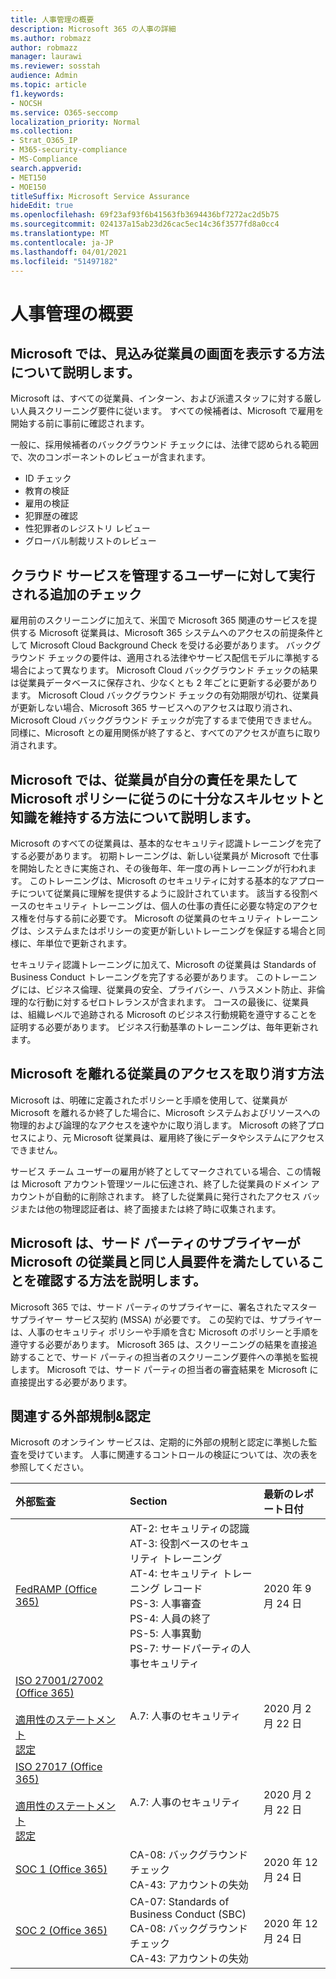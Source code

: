 ```yaml
---
title: 人事管理の概要
description: Microsoft 365 の人事の詳細
ms.author: robmazz
author: robmazz
manager: laurawi
ms.reviewer: sosstah
audience: Admin
ms.topic: article
f1.keywords:
- NOCSH
ms.service: O365-seccomp
localization_priority: Normal
ms.collection:
- Strat_O365_IP
- M365-security-compliance
- MS-Compliance
search.appverid:
- MET150
- MOE150
titleSuffix: Microsoft Service Assurance
hideEdit: true
ms.openlocfilehash: 69f23af93f6b41563fb3694436bf7272ac2d5b75
ms.sourcegitcommit: 024137a15ab23d26cac5ec14c36f3577fd8a0cc4
ms.translationtype: MT
ms.contentlocale: ja-JP
ms.lasthandoff: 04/01/2021
ms.locfileid: "51497182"
---
```

# <a name="human-resources-overview"></a>人事管理の概要

## <a name="how-does-microsoft-screen-prospective-employees"></a>Microsoft では、見込み従業員の画面を表示する方法について説明します。

Microsoft は、すべての従業員、インターン、および派遣スタッフに対する厳しい人員スクリーニング要件に従います。 すべての候補者は、Microsoft で雇用を開始する前に事前に確認されます。

一般に、採用候補者のバックグラウンド チェックには、法律で認められる範囲で、次のコンポーネントのレビューが含まれます。

- ID チェック
- 教育の検証
- 雇用の検証
- 犯罪歴の確認
- 性犯罪者のレジストリ レビュー
- グローバル制裁リストのレビュー

## <a name="what-additional-checks-are-performed-for-those-who-manage-cloud-services"></a>クラウド サービスを管理するユーザーに対して実行される追加のチェック

雇用前のスクリーニングに加えて、米国で Microsoft 365 関連のサービスを提供する Microsoft 従業員は、Microsoft 365 システムへのアクセスの前提条件として Microsoft Cloud Background Check を受ける必要があります。 バックグラウンド チェックの要件は、適用される法律やサービス配信モデルに準拠する場合によって異なります。 Microsoft Cloud バックグラウンド チェックの結果は従業員データベースに保存され、少なくとも 2 年ごとに更新する必要があります。 Microsoft Cloud バックグラウンド チェックの有効期限が切れ、従業員が更新しない場合、Microsoft 365 サービスへのアクセスは取り消され、Microsoft Cloud バックグラウンド チェックが完了するまで使用できません。 同様に、Microsoft との雇用関係が終了すると、すべてのアクセスが直ちに取り消されます。

## <a name="how-does-microsoft-ensure-employees-maintain-sufficient-skillset-and-knowledge-to-perform-their-responsibilities-and-follow-microsoft-policies"></a>Microsoft では、従業員が自分の責任を果たして Microsoft ポリシーに従うのに十分なスキルセットと知識を維持する方法について説明します。

Microsoft のすべての従業員は、基本的なセキュリティ認識トレーニングを完了する必要があります。 初期トレーニングは、新しい従業員が Microsoft で仕事を開始したときに実施され、その後毎年、年一度の再トレーニングが行われます。 このトレーニングは、Microsoft のセキュリティに対する基本的なアプローチについて従業員に理解を提供するように設計されています。 該当する役割ベースのセキュリティ トレーニングは、個人の仕事の責任に必要な特定のアクセス権を付与する前に必要です。 Microsoft の従業員のセキュリティ トレーニングは、システムまたはポリシーの変更が新しいトレーニングを保証する場合と同様に、年単位で更新されます。

セキュリティ認識トレーニングに加えて、Microsoft の従業員は Standards of Business Conduct トレーニングを完了する必要があります。 このトレーニングには、ビジネス倫理、従業員の安全、プライバシー、ハラスメント防止、非倫理的な行動に対するゼロトレランスが含まれます。 コースの最後に、従業員は、組織レベルで追跡される Microsoft のビジネス行動規範を遵守することを証明する必要があります。 ビジネス行動基準のトレーニングは、毎年更新されます。

## <a name="how-does-microsoft-revoke-access-for-employees-who-leave-microsoft"></a>Microsoft を離れる従業員のアクセスを取り消す方法

Microsoft は、明確に定義されたポリシーと手順を使用して、従業員が Microsoft を離れるか終了した場合に、Microsoft システムおよびリソースへの物理的および論理的なアクセスを速やかに取り消します。 Microsoft の終了プロセスにより、元 Microsoft 従業員は、雇用終了後にデータやシステムにアクセスできません。

サービス チーム ユーザーの雇用が終了としてマークされている場合、この情報は Microsoft アカウント管理ツールに伝達され、終了した従業員のドメイン アカウントが自動的に削除されます。 終了した従業員に発行されたアクセス バッジまたは他の物理認証者は、終了面接または終了時に収集されます。

## <a name="how-does-microsoft-ensure-third-party-suppliers-meet-the-same-personnel-requirements-as-microsoft-employees"></a>Microsoft は、サード パーティのサプライヤーが Microsoft の従業員と同じ人員要件を満たしていることを確認する方法を説明します。

Microsoft 365 では、サード パーティのサプライヤーに、署名されたマスター サプライヤー サービス契約 (MSSA) が必要です。 この契約では、サプライヤーは、人事のセキュリティ ポリシーや手順を含む Microsoft のポリシーと手順を遵守する必要があります。 Microsoft 365 は、スクリーニングの結果を直接追跡することで、サード パーティの担当者のスクリーニング要件への準拠を監視します。 Microsoft では、サード パーティの担当者の審査結果を Microsoft に直接提出する必要があります。

## <a name="related-external-regulations--certifications"></a>関連する外部規制&認定

Microsoft のオンライン サービスは、定期的に外部の規制と認定に準拠した監査を受けています。 人事に関連するコントロールの検証については、次の表を参照してください。

| **外部監査** | **Section** | **最新のレポート日付** |
|:--------------------|:------------|:-----------------------|  
| [FedRAMP (Office 365)](https://compliance.microsoft.com/compliancemanager) | AT-2: セキュリティの認識 <br> AT-3: 役割ベースのセキュリティ トレーニング <br> AT-4: セキュリティ トレーニング レコード <br> PS-3: 人事審査 <br> PS-4: 人員の終了 <br> PS-5: 人事異動 <br> PS-7: サードパーティの人事セキュリティ | 2020 年 9 月 24 日 |
| [ISO 27001/27002 (Office 365)](https://servicetrust.microsoft.com/ViewPage/MSComplianceGuideV3?command=Download&downloadType=Document&downloadId=d7864d4f-e053-4cc4-a964-fa526d07c3be&tab=7027ead0-3d6b-11e9-b9e1-290b1eb4cdeb&docTab=7027ead0-3d6b-11e9-b9e1-290b1eb4cdeb_ISO_Reports) <br><br> [適用性のステートメント](https://servicetrust.microsoft.com/ViewPage/MSComplianceGuide?command=Download&downloadType=Document&downloadId=8ee1e46b-2ada-4e7b-bb7d-4c55a8cb6fcd&docTab=4ce99610-c9c0-11e7-8c2c-f908a777fa4d_ISO_Reports) <br> [認定](https://servicetrust.microsoft.com/ViewPage/MSComplianceGuideV3?command=Download&downloadType=Document&downloadId=1e84a14a-2468-45ac-9412-5e53250d57ec&tab=7027ead0-3d6b-11e9-b9e1-290b1eb4cdeb&docTab=7027ead0-3d6b-11e9-b9e1-290b1eb4cdeb_ISO_Reports) | A.7: 人事のセキュリティ | 2020 月 2 月 22 日 |
| [ISO 27017 (Office 365)](https://aka.ms/o365iso) <br><br> [適用性のステートメント](https://aka.ms/o365isosoa) <br> [認定](https://aka.ms/Office365ISO27017Cert) | A.7: 人事のセキュリティ | 2020 月 2 月 22 日 |
| [SOC 1 (Office 365)](https://servicetrust.microsoft.com/ViewPage/MSComplianceGuideV3?command=Download&downloadType=Document&downloadId=90df3f9c-3aaf-4dbf-99d0-ca9f2991721b&tab=7027ead0-3d6b-11e9-b9e1-290b1eb4cdeb&docTab=7027ead0-3d6b-11e9-b9e1-290b1eb4cdeb_SOC_%2F_SSAE_16_Reports) | CA-08: バックグラウンド チェック <br> CA-43: アカウントの失効 | 2020 年 12 月 24 日 |
| [SOC 2 (Office 365)](https://servicetrust.microsoft.com/ViewPage/MSComplianceGuideV3?command=Download&downloadType=Document&downloadId=a73c1738-7892-42b7-acd3-87b6371c53f6&tab=7027ead0-3d6b-11e9-b9e1-290b1eb4cdeb&docTab=7027ead0-3d6b-11e9-b9e1-290b1eb4cdeb_SOC_%2F_SSAE_16_Reports) | CA-07: Standards of Business Conduct (SBC) <br> CA-08: バックグラウンド チェック <br> CA-43: アカウントの失効 | 2020 年 12 月 24 日 |
